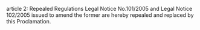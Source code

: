 article 2: Repealed Regulations 
Legal Notice No.101&#x2F;2005 and Legal Notice 102&#x2F;2005 issued to amend the former are hereby repealed and replaced by this Proclamation. 
<ul>
</ul>